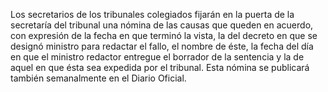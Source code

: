Los secretarios de los tribunales colegiados fijarán en la puerta de la secretaría del tribunal una nómina de las causas que queden en acuerdo, con expresión de la fecha en que terminó la vista, la del decreto en que se designó ministro para redactar el fallo, el nombre de éste, la fecha del día en que el ministro redactor entregue el borrador de la sentencia y la de aquel en que ésta sea expedida por el tribunal. Esta nómina se publicará también semanalmente en el Diario Oficial.